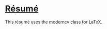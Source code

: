 # [Résumé][]

This résumé uses the [moderncv][] class for LaTeX.

  [Résumé]: #
  [moderncv]: https://launchpad.net/moderncv
